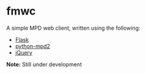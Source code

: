 fmwc
============

A simple MPD web client, written using the following:

* [Flask](http://flask.pocoo.org/)
* [python-mpd2](https://github.com/Mic92/python-mpd2)
* [jQuery](http://jquery.com/)

**Note:** Still under development
